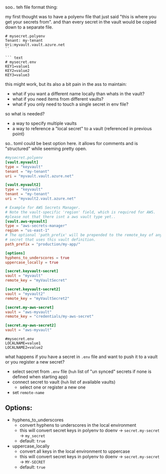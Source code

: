 soo.. teh file format thing:

my first thought was to have a polyenv file that just said "this is where you get your secrets from". and than every secret in the vault would be copied down to a separate file.

``` text
# mysecret.polyenv
Tenant: my-tenant
Uri:myvault.vault.azure.net
``

``` text
# mysecret.env
KEY1=value1
KEY2=value2
KEY3=value3
```

this might work, but its also a bit pain in the ass to maintain:

* what if you want a different name locally than whats in the vault?
* what if you need items from different vaults?
* what if you only need to touch a single secret in env file?

so what is needed?

* a way to specify multiple vaults
* a way to reference a "local secret" to a vault (referenced in previous point)

so.. toml could be best option here. it allows for comments and is "structured" while seeming pretty open.

``` toml
#mysecret.polyenv
[vault.myvault]
type = "keyvault"
tenant = "my-tenant"
uri = "myvault.vault.azure.net"

[vault.myvault2]
type = "keyvault"
tenant = "my-tenant"
uri = "myvault2.vault.azure.net"

# Example for AWS Secrets Manager.
# Note the vault-specific 'region' field, which is required for AWS.
#please not that there isnt a aws vault type yet..
[vault.aws-myvault]
type = "aws-secrets-manager"
region = "us-east-1"
# The optional 'path_prefix' will be prepended to the remote_key of any
# secret that uses this vault definition.
path_prefix = "production/my-app/"

[options]
hyphens_to_underscores = true
uppercase_locally = true

[secret.keyvault-secret]
vault = "myvault"
remote_key = "myVaultSecret"

[secret.keyvault-secret2]
vault = "myvault2"
remote_key = "myVaultSecret2"

[secret.my-aws-secret]
vault = "aws-myvault"
remote_key = "credentials/my-aws-secret"

[secret.my-aws-secret2]
vault = "aws-myvault"
```

``` dotenv
#mysecret.env
LOCALNAME=value1
LOCALNAME2=value2
```

what happens if you have a secret in `.env` file and want to push it to a vault or you register a new secret?

* select secret from `.env` file (`huh` list of "un synced" secrets if none is defined when starting app)
* connect secret to vault (`huh` list of available vaults)
  * select one or register a new one
* set `remote-name` 

## Options:

* hyphens_to_underscores
  * convert hyphens to underscores in the local environment
  * this will convert secret keys in polyenv to doenv -> `secret.my-secret` -> `my_secret`
  * default: `true`
* uppercase_locally
  * convert all keys in the local environment to uppercase
  * this will convert secret keys in polyenv to doenv -> `secret.my-secret` -> `MY-SECRET`
  * default: `true`
